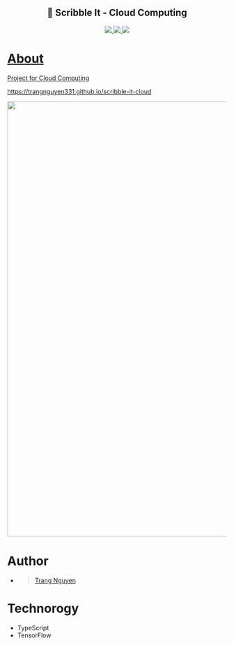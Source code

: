 <h2 align="center"> 🎨 Scribble It - Cloud Computing</h2>
<p align="center">
  <a href="https://github.com/TrangNguyen331/scribble-it-cloud/issues">
    <img src="https://img.shields.io/github/issues/TrangNguyen331/scribble-it-cloud"/> 
  </a>
  <a href="https://github.com/TrangNguyen331/scribble-it-cloud/network/members">
    <img src="https://img.shields.io/github/forks/TrangNguyen331/scribble-it-cloud"/> 
  </a>  
  <a href="https://github.com/TrangNguyen331/scribble-it-cloud/stargazers">
    <img src="https://img.shields.io/github/stars/TrangNguyen331/scribble-it-cloud"/> 
</p>

# About
Project for Cloud Computing

https://trangnguyen331.github.io/scribble-it-cloud

<img src="https://github.com/TrangNguyen331/scribble-it-cloud-cloud/blob/master/capture/capture.png" width="1000"></img>

# Author 
- > [Trang Nguyen](https://github.com/TrangNguyen331/scribble-it-cloud)

# Technorogy
* TypeScript
* TensorFlow